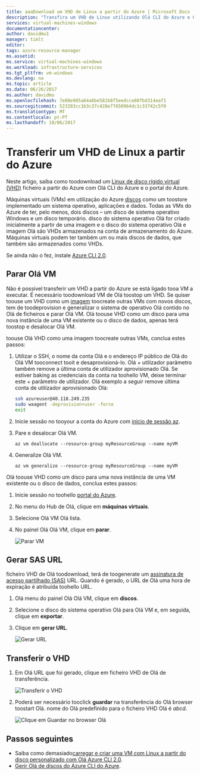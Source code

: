 ```yaml
---
title: aaaDownload um VHD de Linux a partir do Azure | Microsoft Docs
description: "Transfira um VHD de Linux utilizando Olá CLI do Azure e Olá portal do Azure."
services: virtual-machines-windows
documentationcenter: 
author: davidmu1
manager: timlt
editor: 
tags: azure-resource-manager
ms.assetid: 
ms.service: virtual-machines-windows
ms.workload: infrastructure-services
ms.tgt_pltfrm: vm-windows
ms.devlang: na
ms.topic: article
ms.date: 06/26/2017
ms.author: davidmu
ms.openlocfilehash: 7e08e985a64a6be581b8f5eedcce60fbd314eaf1
ms.sourcegitcommit: 523283cc1b3c37c428e77850964dc1c33742c5f0
ms.translationtype: MT
ms.contentlocale: pt-PT
ms.lasthandoff: 10/06/2017
---
```

# <a name="download-a-linux-vhd-from-azure"></a>Transferir um VHD de Linux a partir do Azure

Neste artigo, saiba como toodownload um [Linux de disco rígido virtual (VHD)](about-disks-and-vhds.md?toc=%2fazure%2fvirtual-machines%2flinux%2ftoc.json) ficheiro a partir do Azure com Olá CLI do Azure e o portal do Azure. 

Máquinas virtuais (VMs) em utilização do Azure [discos](../windows/managed-disks-overview.md?toc=%2fazure%2fvirtual-machines%2flinux%2ftoc.json) como um toostore implementado um sistema operativo, aplicações e dados. Todas as VMs do Azure de ter, pelo menos, dois discos – um disco de sistema operativo Windows e um disco temporário. disco do sistema operativo Olá for criado inicialmente a partir de uma imagem e o disco do sistema operativo Olá e imagem Olá são VHDs armazenados na conta de armazenamento do Azure. Máquinas virtuais podem ter também um ou mais discos de dados, que também são armazenados como VHDs.

Se ainda não o fez, instale [Azure CLI 2.0](https://docs.microsoft.com/cli/azure/install-az-cli2).

## <a name="stop-hello-vm"></a>Parar Olá VM

Não é possível transferir um VHD a partir do Azure se está ligado tooa VM a executar. É necessário toodownload VM de Olá toostop um VHD. Se quiser toouse um VHD como um [imagem](tutorial-custom-images.md) toocreate outras VMs com novos discos, tem de toodeprovision e generalizar o sistema de operativo Olá contido no Olá de ficheiros e parar Olá VM. Olá toouse VHD como um disco para uma nova instância de uma VM existente ou o disco de dados, apenas terá toostop e desalocar Olá VM.

toouse Olá VHD como uma imagem toocreate outras VMs, conclua estes passos:

1. Utilizar o SSH, o nome da conta Olá e o endereço IP público de Olá do Olá VM tooconnect tooit e desaprovisioná-lo. Olá + utilizador parâmetro também remove a última conta de utilizador aprovisionado Olá. Se estiver baking as credenciais da conta na toohello VM, deixe terminar este + parâmetro de utilizador. Olá exemplo a seguir remove última conta de utilizador aprovisionado Olá:

    ```bash
    ssh azureuser@40.118.249.235
    sudo waagent -deprovision+user -force
    exit 
    ```

2. Inicie sessão no tooyour a conta do Azure com [início de sessão az](https://docs.microsoft.com/cli/azure/#login).
3. Pare e desalocar Olá VM.

    ```azurecli
    az vm deallocate --resource-group myResourceGroup --name myVM
    ```

4. Generalize Olá VM. 

    ```azurecli
    az vm generalize --resource-group myResourceGroup --name myVM
    ``` 

Olá toouse VHD como um disco para uma nova instância de uma VM existente ou o disco de dados, conclua estes passos:

1.  Inicie sessão no toohello [portal do Azure](https://portal.azure.com/).
2.  No menu do Hub de Olá, clique em **máquinas virtuais**.
3.  Selecione Olá VM Olá lista.
4.  No painel Olá Olá VM, clique em **parar**.

    ![Parar VM](./media/download-vhd/export-stop.png)

## <a name="generate-sas-url"></a>Gerar SAS URL

ficheiro VHD de Olá toodownload, terá de toogenerate um [assinatura de acesso partilhado (SAS)](../../storage/common/storage-dotnet-shared-access-signature-part-1.md?toc=%2fazure%2fvirtual-machines%2fwindows%2ftoc.json) URL. Quando é gerado, o URL de Olá uma hora de expiração é atribuída toohello URL.

1.  Olá menu do painel Olá Olá VM, clique em **discos**.
2.  Selecione o disco do sistema operativo Olá para Olá VM e, em seguida, clique em **exportar**.
3.  Clique em **gerar URL**.

    ![Gerar URL](./media/download-vhd/export-generate.png)

## <a name="download-vhd"></a>Transferir o VHD

1.  Em Olá URL que foi gerado, clique em ficheiro VHD de Olá de transferência.

    ![Transferir o VHD](./media/download-vhd/export-download.png)

2.  Poderá ser necessário tooclick **guardar** na transferência do Olá browser toostart Olá. nome do Olá predefinido para o ficheiro VHD Olá é *abcd*.

    ![Clique em Guardar no browser Olá](./media/download-vhd/export-save.png)

## <a name="next-steps"></a>Passos seguintes

- Saiba como demasiado[carregar e criar uma VM com Linux a partir do disco personalizado com Olá Azure CLI 2.0](upload-vhd.md?toc=%2fazure%2fvirtual-machines%2flinux%2ftoc.json). 
- [Gerir Olá de discos do Azure CLI do Azure](tutorial-manage-disks.md?toc=%2fazure%2fvirtual-machines%2flinux%2ftoc.json).

